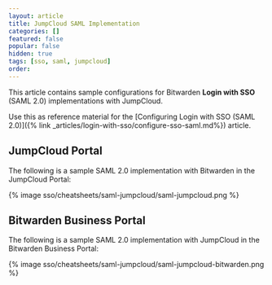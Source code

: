 ```yaml
---
layout: article
title: JumpCloud SAML Implementation
categories: []
featured: false
popular: false
hidden: true
tags: [sso, saml, jumpcloud]
order:
---
```


This article contains sample configurations for Bitwarden **Login with SSO** (SAML 2.0) implementations with JumpCloud.

Use this as reference material for the [Configuring Login with SSO (SAML 2.0)]({% link _articles/login-with-sso/configure-sso-saml.md%}) article.

## JumpCloud Portal

The following is a sample SAML 2.0 implementation with Bitwarden in the JumpCloud Portal:

{% image sso/cheatsheets/saml-jumpcloud/saml-jumpcloud.png %}

## Bitwarden Business Portal

The following is a sample SAML 2.0 implementation with JumpCloud in the Bitwarden Business Portal:

{% image sso/cheatsheets/saml-jumpcloud/saml-jumpcloud-bitwarden.png %}
